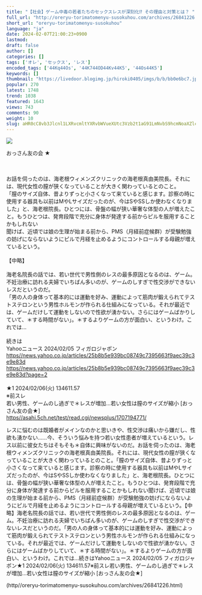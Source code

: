 ```yaml
---
title: "【社会】ゲーム中毒の若者たちのセックスレスが深刻化⁉ その理由と対策とは？ "
full_url: "http://oreryu-torimatomenyu-susokuhou.com/archives/26841226.html"
short_url: "oreryu-torimatomenyu-susokuhou"
language: "ja"
date: 2024-02-07T21:00:23+0900
lastmod: 
draft: false
author: []
categories: []
tags: ['オレ', 'セックス', 'レス']
encoded_tags: ['44Kq44Os', '44K744OD44Kv44K5', '44Os44K5']
keywords: []
thumbnail: "https://livedoor.blogimg.jp/hiroki0405/imgs/b/b/bb0e6bc7.jpg"
popular: 270
latest: 1748
trend: 1038
featured: 1643
views: 743
comments: 90
weight: 10
slug: aHR0cC8vb3Jlcnl1LXRvcmltYXRvbWVueXUtc3Vzb2t1aG91LmNvbS9hcmNoaXZlcy8yNjg0MTIyNi5odG1s
---
```


![](https://livedoor.blogimg.jp/hiroki0405/imgs/b/b/bb0e6bc7.jpg)

<div><p>おっさん友の会 ★ </p><br> <br> お話を伺ったのは、海老根ウィメンズクリニックの海老根真由美院長。それには、現代女性の膣が狭くなっていることが大きく関わっているとのこと。 <br> 「膣のサイズ自体、昔よりずっと小さくなって来ていると感じます。診察の時に使用する器具も以前はMやLサイズだったのが、今はSやSSしか使わなくなりました」と、海老根院長。ひとつには、骨盤の幅が狭い華奢な体型の人が増えたこと。もうひとつは、発育段階で充分に身体が発達する前からピルを服用することかもしれない <br> 聞けば、近頃では娘の生理が始まる前から、PMS（月経前症候群）が受験勉強の妨げにならないようにピルで月経を止めるようにコントロールする母親が増えているという。 <br> <br> 【中略】 <br> <br> 海老名院長の話では、若い世代で男性側のレスの最多原因となるのは、ゲーム。不妊治療に訪れる夫婦でいちばん多いのが、ゲームのしすぎで性交渉ができないレスだというのだ。 <br> 「男の人の身体って基本的には運動を好み、運動によって筋肉が鍛えられてテストステロンという男性ホルモンが作られる仕組みになっている。それが最近では、ゲームだけして運動をしないので性欲が湧かない。さらにはゲームばかりしていて、＊する時間がない」。＊するよりゲームの方が面白い、というわけ。これでは… <br> <br> 続きは <br> Yahooニュース 2024/02/05 フィガロジャポン <br> <a target='_blank' href='https//news.yahoo.co.jp/articles/25b8b5e939bc08749c7395663f9aec39c3e9e83d'>https//news.yahoo.co.jp/articles/25b8b5e939bc08749c7395663f9aec39c3e9e83d</a> <br> <a target='_blank' href='https//news.yahoo.co.jp/articles/25b8b5e939bc08749c7395663f9aec39c3e9e83d?page=2'>https//news.yahoo.co.jp/articles/25b8b5e939bc08749c7395663f9aec39c3e9e83d?page=2</a> <br> <br> ★1 2024/02/06(火) 134611.57 <br> ※前スレ <br> 若い男性、ゲームのし過ぎで＊レスが増加…若い女性は膣のサイズが縮小 [おっさん友の会★] <br> <a target='_blank' href='https//asahi.5ch.net/test/read.cgi/newsplus/1707194771/'>https//asahi.5ch.net/test/read.cgi/newsplus/1707194771/</a> <p>レスに悩むのは既婚者がメインなのかと思いきや、性交渉は痛いから嫌だし、性欲も湧かない......今、そういう悩みを持つ若い女性患者が増えているという。レス以前に彼女たちはそもそも＊自体に興味がないのだ。お話を伺ったのは、海老根ウィメンズクリニックの海老根真由美院長。それには、現代女性の膣が狭くなっていることが大きく関わっているとのこと。「膣のサイズ自体、昔よりずっと小さくなって来ていると感じます。診察の時に使用する器具も以前はMやLサイズだったのが、今はSやSSしか使わなくなりました」と、海老根院長。ひとつには、骨盤の幅が狭い華奢な体型の人が増えたこと。もうひとつは、発育段階で充分に身体が発達する前からピルを服用することかもしれない聞けば、近頃では娘の生理が始まる前から、PMS（月経前症候群）が受験勉強の妨げにならないようにピルで月経を止めるようにコントロールする母親が増えているという。【中略】海老名院長の話では、若い世代で男性側のレスの最多原因となるのは、ゲーム。不妊治療に訪れる夫婦でいちばん多いのが、ゲームのしすぎで性交渉ができないレスだというのだ。「男の人の身体って基本的には運動を好み、運動によって筋肉が鍛えられてテストステロンという男性ホルモンが作られる仕組みになっている。それが最近では、ゲームだけして運動をしないので性欲が湧かない。さらにはゲームばかりしていて、＊する時間がない」。＊するよりゲームの方が面白い、というわけ。これでは…続きはYahooニュース 2024/02/05 フィガロジャポン★1 2024/02/06(火) 134611.57※前スレ若い男性、ゲームのし過ぎで＊レスが増加…若い女性は膣のサイズが縮小 [おっさん友の会★]</p></div>

(http//oreryu-torimatomenyu-susokuhou.com/archives/26841226.html)
